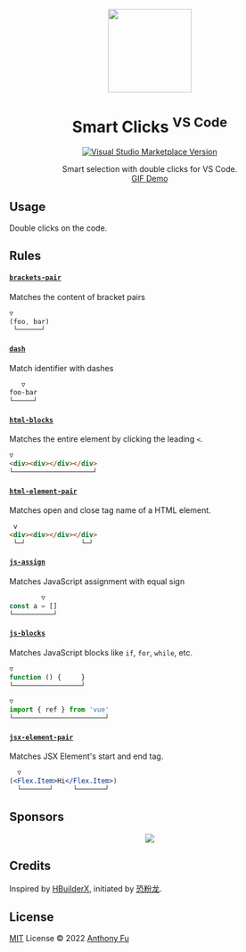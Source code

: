 <p align="center">
<img src="https://raw.githubusercontent.com/antfu/vscode-smart-clicks/main/res/icon.png" height="150">
</p>

<h1 align="center">Smart Clicks <sup>VS Code</sup></h1>

<p align="center">
<a href="https://marketplace.visualstudio.com/items?itemName=antfu.smart-clicks" target="__blank"><img src="https://img.shields.io/visual-studio-marketplace/v/antfu.smart-clicks.svg?color=eee&amp;label=VS%20Code%20Marketplace&logo=visual-studio-code" alt="Visual Studio Marketplace Version" /></a>
</p>

<p align="center">
Smart selection with double clicks for VS Code.<br>
<a href="https://twitter.com/antfu7/status/1506508822030200833">GIF Demo</a>
</p>

## Usage

Double clicks on the code.

## Rules

<!-- Generated from JSDocs, do not modify it directly -->
<!--rules-->
#### [`brackets-pair`](https://github.com/antfu/vscode-smart-clicks/blob/main/src/handlers/brackets-pair.ts)

Matches the content of bracket pairs

```js
▽
(foo, bar)
 └──────┘
```

#### [`dash`](https://github.com/antfu/vscode-smart-clicks/blob/main/src/handlers/dash.ts)

Match identifier with dashes

```css
   ▽
foo-bar
└─────┘
```

#### [`html-blocks`](https://github.com/antfu/vscode-smart-clicks/blob/main/src/handlers/html-blocks.ts)

Matches the entire element by clicking the leading `<`.

```html
▽
<div><div></div></div>
└────────────────────┘
```

#### [`html-element-pair`](https://github.com/antfu/vscode-smart-clicks/blob/main/src/handlers/html-element-pair.ts)

Matches open and close tag name of a HTML element.

```html
 v
<div><div></div></div>
 └─┘              └─┘
```

#### [`js-assign`](https://github.com/antfu/vscode-smart-clicks/blob/main/src/handlers/js-assign.ts)

Matches JavaScript assignment with equal sign

```js
        ▽
const a = []
└──────────┘
```

#### [`js-blocks`](https://github.com/antfu/vscode-smart-clicks/blob/main/src/handlers/js-blocks.ts)

Matches JavaScript blocks like `if`, `for`, `while`, etc.

```js
▽
function () {     }
└─────────────────┘
```

```js
▽
import { ref } from 'vue'
└───────────────────────┘
```

#### [`jsx-element-pair`](https://github.com/antfu/vscode-smart-clicks/blob/main/src/handlers/jsx-element-pair.ts)

Matches JSX Element's start and end tag.

```jsx
  ▽
(<Flex.Item>Hi</Flex.Item>)
  └───────┘     └───────┘
```
<!--rules-->

## Sponsors

<p align="center">
  <a href="https://cdn.jsdelivr.net/gh/antfu/static/sponsors.svg">
    <img src='https://cdn.jsdelivr.net/gh/antfu/static/sponsors.png'/>
  </a>
</p>

## Credits

Inspired by [HBuilderX](https://www.dcloud.io/hbuilderx.html), initiated by [恐粉龙](https://space.bilibili.com/432190144).

## License

[MIT](./LICENSE) License © 2022 [Anthony Fu](https://github.com/antfu)
